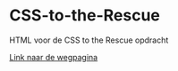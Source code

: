 # CSS-to-the-Rescue
HTML voor de CSS to the Rescue opdracht

[Link naar de wegpagina](https://leandervanbaekel.github.io/cssToTheRescue/week3/index.html)